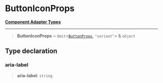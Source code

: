 # ButtonIconProps

[**Component Adapter Types**](component-inventory.md)

***

> **ButtonIconProps** = `Omit`\<[`ButtonProps`](Button.ButtonTypes.Interface.ButtonProps.md), `"variant"`\> & `object`

## Type declaration

### aria-label

> **aria-label**: `string`
